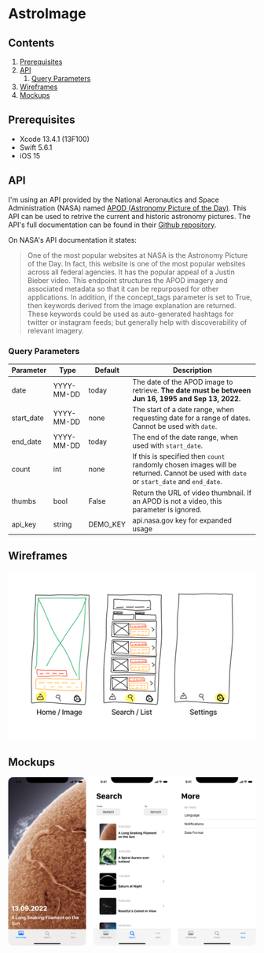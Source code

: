 #  AstroImage

## Contents

1. [Prerequisites](https://github.com/romanzuch/AstroImage#prerequisites)
2. [API](https://github.com/romanzuch/AstroImage#api)
    1. [Query Parameters](https://github.com/romanzuch/AstroImage#query-parameters)
3. [Wireframes](https://github.com/romanzuch/AstroImage#wireframes)
4. [Mockups](https://github.com/romanzuch/AstroImage#mockups)

## Prerequisites

* Xcode 13.4.1 (13F100)
* Swift 5.6.1 
* iOS 15

## API

I'm using an API provided by the National Aeronautics and Space Administration (NASA) named [APOD (Astronomy Picture of the Day)](https://api.nasa.gov/). This API can be used to retrive the current and historic astronomy pictures. The API's full documentation can be found in their [Github repository](https://github.com/nasa/apod-api).

On NASA's API documentation it states:

> One of the most popular websites at NASA is the Astronomy Picture of the Day. In fact, this website is one of the most popular websites across all federal agencies. It has the popular appeal of a Justin Bieber video. This endpoint structures the APOD imagery and associated metadata so that it can be repurposed for other applications. In addition, if the concept_tags parameter is set to True, then keywords derived from the image explanation are returned. These keywords could be used as auto-generated hashtags for twitter or instagram feeds; but generally help with discoverability of relevant imagery.

### Query Parameters

| Parameter  | Type       | Default  | Description                                                                                                                           |
|------------|------------|----------|---------------------------------------------------------------------------------------------------------------------------------------|
| date       | YYYY-MM-DD | today    | The date of the APOD image to retrieve.    **The date must be between Jun 16, 1995 and Sep 13, 2022.**                                |
| start_date | YYYY-MM-DD | none     | The start of a date range, when requesting date for a range of dates. Cannot be used with  `date`.                                    |
| end_date   | YYYY-MM-DD | today    | The end of the date range, when used with `start_date`.                                                                               |
| count      | int        | none     | If this is specified then `count` randomly chosen images will be returned. Cannot be used with `date` or `start_date` and `end_date`. |
| thumbs     | bool       | False    | Return the URL of video thumbnail. If an APOD is not a video, this parameter is ignored.                                              |
| api_key    | string     | DEMO_KEY | api.nasa.gov key for expanded usage                                                                                                   |

## Wireframes

![wireframes](https://raw.githubusercontent.com/romanzuch/AstroImage/main/220913_Basic_Wireframes.png)

## Mockups

![mockups](https://github.com/romanzuch/AstroImage/blob/main/MockUps.png)
